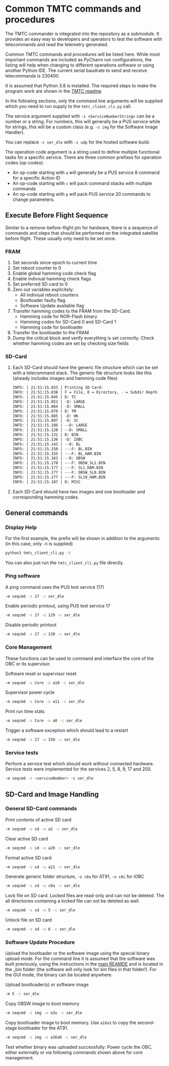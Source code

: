# Common TMTC commands and procedures

The TMTC commander is integrated into the repository as a submodule.
It provides an easy way to developers and operators to test the software
with telecommands and read the telemetry generated.

Common TMTC commands and procedures will be listed here. 
While most important commands are included as PyCharm run configurations,
the listing will help when changing to different operations software
or using another Python IDE. The current serial baudrate to send 
and receive telecommands is 230400.

It is assumed that Python 3.8 is installed. The required steps to make
the program work are shown in the [TMTC readme](https://git.ksat-stuttgart.de/source/tmtc)

In the following sections, only the command line arguments will be supplied which you need to run
supply to the `tmtc_client_cli.py` call.

The service argument supplied with `-s <ServiceNumberString>` can be a number or a string.
For numbers, this will generally be a PUS service while for strings, this will be a custom class 
(e.g. `-s img` for the Software Image Handler).

You can replace `-c ser_dle` with `-c udp` for the hosted software build.

The operation code argument is a string used to define multiple functional tasks for a 
specific service. There are three common prefixes for operation codes (op-codes):

- An op-code starting with `a` will generally be a PUS service 8 command for a specific
Action ID
- An op-code starting with `c` will pack command stacks with multiple commands
- An op-code starting with `p` will pack PUS service 20 commands to change parameters.

## Execute Before Flight Sequence

Similar to a remove-before-flight pin for hardware, there is a sequence of commands and steps
that should be performed on the integrated satellite before flight. These usually
only need to be set once.

### FRAM 

1. Set seconds since epoch to current time
2. Set reboot counter to 0
3. Enable global hamming code check flag
4. Enable indiviual hamming check flags
5. Set preferred SD card to 0
6. Zero out variables explicitely:
    - All indiviual reboot counters
	- Bootloader faulty flag
	- Software Update available flag
7. Transfer hamming codes to the FRAM from the SD-Card.
   - Hamming code for NOR-Flash binary
   - Hamming codes for SD-Card 0 and SD-Card 1
   - Hamming code for bootloader
8. Transfer the bootloader to the FRAM
9. Dump the critical block and verify everything is set correctly. Check whether hamming codes
   are set by checking size fields

### SD-Card

1. Each SD-Card should have the generic file structure which can be set with a telecommand stack.
   The generic file structure looks like this (already includes images and hamming code files)
   
   ```sh
   INFO: | 21:51:15.033 | Printing SD Card: 
   INFO: | 21:51:15.038 | F = File, D = Directory, - = Subdir Depth
   INFO: | 21:51:15.045 | D: TC
   INFO: | 21:51:15.052 | -D: LARGE
   INFO: | 21:51:15.064 | -D: SMALL
   INFO: | 21:51:15.079 | D: TM
   INFO: | 21:51:15.085 | -D: HK
   INFO: | 21:51:15.097 | -D: SC
   INFO: | 21:51:15.106 | --D: LARGE
   INFO: | 21:51:15.120 | --D: SMALL
   INFO: | 21:51:15.131 | D: BIN
   INFO: | 21:51:15.136 | -D: IOBC
   INFO: | 21:51:15.143 | --D: BL
   INFO: | 21:51:15.150 | ---F: BL.BIN
   INFO: | 21:51:15.155 | ---F: BL_HAM.BIN
   INFO: | 21:51:15.163 | --D: OBSW
   INFO: | 21:51:15.170 | ---F: OBSW_SL1.BIN
   INFO: | 21:51:15.177 | ---F: SL1_HAM.BIN
   INFO: | 21:51:15.177 | ---F: OBSW_SL0.BIN
   INFO: | 21:51:15.177 | ---F: SL10_HAM.BIN
   INFO: | 21:51:15.187 | D: MISC
   ```

2. Each SD-Card should have two images and one bootloader and corresponding hamming codes.

## General commands

### Display Help

For the first example, the prefix will be shown in addition to the arguments (in this case, only
`-h` is supplied)

```sh
python3 tmtc_client_cli.py -h
``` 

You can also just run the `tmtc_client_cli.py` file directly.
 
### Ping software

A ping command uses the PUS test service (17)
```sh
-m seqcmd -s 17 -c ser_dle
```

Enable periodic printout, using PUS test service 17
```sh
-m seqcmd -s 17 -o 129 -c ser_dle
```

Disable periodic printout

```sh
-m seqcmd -s 17 -o 130 -c ser_dle
```

### Core Management

These functions can be used to command and interface the core of the OBC
or its supervisor.

Software reset or supervisor reset
```sh
-m seqcmd -s Core -o a10 -c ser_dle
```

Supervisor power cycle
```sh
-m seqcmd -s Core -o a11 -c ser_dle
```

Print run time stats

```sh
-m seqcmd -s Core -o a0 -c ser_dle
```

Trigger a software exception which should lead to a restart

```sh
-m seqcmd -s 17 -o 150 -c ser_dle
```

### Service tests

Perform a service test which should work without connected hardware.
Service tests were implemented for the services 2, 5, 8, 9, 17 and 200.

```sh
-m seqcmd -s <serviceNumber> -c ser_dle
```

## SD-Card and Image Handling

### General SD-Card commands

Print contents of active SD card

```sh
-m seqcmd -s sd -o a2 -c ser_dle
``` 

Clear active SD card
```sh
-m seqcmd -s sd -o a20 -c ser_dle
``` 

Format active SD card

```sh
-m seqcmd -s sd -o a21 -c ser_dle
```

Generate generic folder structure, `-o c0a` for AT91, `-o c0i` for iOBC

```sh
-m seqcmd -s sd -o c0a -c ser_dle
```

Lock file on SD card. Locked files are read-only and can not be deleted.
The all directories containing a locked file can not be deleted as well.
```sh
-m seqcmd -s sd -o 5 -c ser_dle
```

Unlock file on SD card

```sh
-m seqcmd -s sd -o 6 -c ser_dle
```

###  Software Update Procedure

Upload the bootloader or the software image using the special
binary upload mode. For the command line it is assumed that the software was built previously, 
using the instructions in the 
[main REAMDE](https://git.ksat-stuttgart.de/source/sourceobsw/-/blob/master/README.md) and is 
located in the \_bin folder (the software will only look for bin files in that folder!).
For the GUI mode, the binary can be located anywhere.

Upload bootloader(s) or software image

```sh
-m 5 -c ser_dle
```

Copy OBSW image to boot memory

```sh
-m seqcmd -s img -o a3u -c ser_dle
```

Copy bootloader image to boot memory. Use `a16a1` to copy the second-stage bootloader for the AT91.

```sh
-m seqcmd -s img -o a16a0 -c ser_dle
```

Test whether binary was uploaded successfully: 
Power cycle the OBC, either externally or via following commands
shown above for core management.
